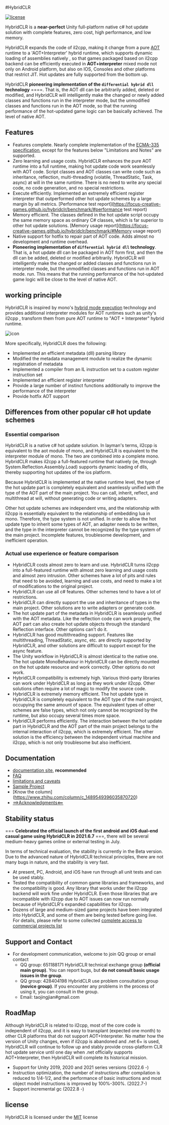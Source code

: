 #HybridCLR

[![license](http://img.shields.io/badge/license-MIT-blue.svg)](https://github.com/focus-creative-games/hybridclr/blob/main/LICENSE)

HybridCLR is a **near-perfect** Unity full-platform native c# hot update solution with complete features, zero cost, high performance, and low memory.

HybridCLR expands the code of il2cpp, making it change from a pure [AOT](https://en.wikipedia.org/wiki/Ahead-of-time_compilation) runtime to a 'AOT+Interpreter' hybrid runtime, which supports dynamic loading of assemblies natively , so that games packaged based on il2cpp backend can be efficiently executed in **AOT+interpreter** mixed mode not only on Android platform, but also on IOS, Consoles and other platforms that restrict JIT. Hot updates are fully supported from the bottom up.

HybridCLR **pioneering implementation of the `differential hybrid dll` technology** ====. That is, the AOT dll can be arbitrarily added, deleted or modified, and HybridCLR will intelligently make the changed or newly added classes and functions run in the interpreter mode, but the unmodified classes and functions run in the AOT mode, so that the running performance of the hot-updated game logic can be basically achieved. The level of native AOT.

## Features

- Features complete. Nearly complete implementation of the [ECMA-335 specification](https://www.ecma-international.org/publications-and-standards/standards/ecma-335/), except for the features below "Limitations and Notes" are supported.
- Zero learning and usage costs. HybridCLR enhances the pure AOT runtime into a full runtime, making hot update code work seamlessly with AOT code. Script classes and AOT classes can write code such as inheritance, reflection, multi-threading (volatile, ThreadStatic, Task, async) at will in the same runtime. There is no need to write any special code, no code generation, and no special restrictions.
- Execute efficiently. Implemented an extremely efficient register interpreter that outperformed other hot update schemes by a large margin by all metrics. [Performance test report](https://focus-creative-games.github.io/hybridclr/benchmark/#performance test report)
- Memory efficient. The classes defined in the hot update script occupy the same memory space as ordinary C# classes, which is far superior to other hot update solutions. [Memory usage report](https://focus-creative-games.github.io/hybridclr/benchmark/#Memory usage report)
- Native support for hotfix to repair part of AOT code. Adds almost no development and runtime overhead.
- **Pioneering implementation of `differential hybrid dll` technology**. That is, a hot update dll can be packaged in AOT form first, and then the dll can be added, deleted or modified arbitrarily. HybridCLR will intelligently make the changed or added classes and functions run in interpreter mode, but the unmodified classes and functions run in AOT mode. run. This means that the running performance of the hot-updated game logic will be close to the level of native AOT.

## working principle

HybridCLR is inspired by mono's [hybrid mode execution](https://developpaper.com/new-net-interpreter-mono-has-arrived/) technology and provides additional interpreter modules for AOT runtimes such as unity's il2cpp , transform them from pure AOT runtime to "AOT + Interpreter" hybrid runtime.

![icon](docs/images/architecture.png)

More specifically, HybridCLR does the following:

- Implemented an efficient metadata (dll) parsing library
- Modified the metadata management module to realize the dynamic registration of metadata
- Implemented a compiler from an IL instruction set to a custom register instruction set
- Implemented an efficient register interpreter
- Provide a large number of instinct functions additionally to improve the performance of the interpreter
- Provide hotfix AOT support

## Differences from other popular c# hot update schemes

### Essential comparison

HybridCLR is a native c# hot update solution. In layman's terms, il2cpp is equivalent to the aot module of mono, and HybridCLR is equivalent to the interpreter module of mono. The two are combined into a complete mono. HybridCLR makes il2cpp a full-featured runtime that natively (ie, through System.Reflection.Assembly.Load) supports dynamic loading of dlls, thereby supporting hot updates of the ios platform.

Because HybridCLR is implemented at the native runtime level, the type of the hot update part is completely equivalent and seamlessly unified with the type of the AOT part of the main project. You can call, inherit, reflect, and multithread at will, without generating code or writing adapters.

Other hot update schemes are independent vms, and the relationship with il2cpp is essentially equivalent to the relationship of embedding lua in mono. Therefore, the type system is not unified. In order to allow the hot update type to inherit some types of AOT, an adapter needs to be written, and the type in the interpreter cannot be recognized by the type system of the main project. Incomplete features, troublesome development, and inefficient operation.

### Actual use experience or feature comparison

- HybridCLR costs almost zero to learn and use. HybridCLR turns il2cpp into a full-featured runtime with almost zero learning and usage costs and almost zero intrusion. Other schemes have a lot of pits and rules that need to be avoided, learning and use costs, and need to make a lot of modifications to the original project.
- HybridCLR can use all c# features. Other schemes tend to have a lot of restrictions.
- HybridCLR can directly support the use and inheritance of types in the main project. Other solutions are to write adapters or generate code.
- The hot update part of the metadata in HybridCLR is seamlessly unified with the AOT metadata. Like the reflection code can work properly, the AOT part can also create hot update objects through the standard Reflection interface. Other options can't do it.
- HybridCLR has good multithreading support. Features like multithreading, ThreadStatic, async, etc. are directly supported by HybridCLR, and other solutions are difficult to support except for the async feature.
- The Unity workflow in HybridCLR is almost identical to the native one. The hot update MonoBehaviour in HybridCLR can be directly mounted on the hot update resource and work correctly. Other options do not work.
- HybridCLR compatibility is extremely high. Various third-party libraries can work under HybridCLR as long as they work under il2cpp. Other solutions often require a lot of magic to modify the source code.
- HybridCLR is extremely memory efficient. The hot update type in HybridCLR is completely equivalent to the AOT type of the main project, occupying the same amount of space. The equivalent types of other schemes are false types, which not only cannot be recognized by the runtime, but also occupy several times more space.
- HybridCLR performs efficiently. The interaction between the hot update part in HybridCLR and the AOT part of the main project belongs to the internal interaction of il2cpp, which is extremely efficient. The other solution is the efficiency between the independent virtual machine and il2cpp, which is not only troublesome but also inefficient.

## Documentation

- [documentation site](https://focus-creative-games.github.io/), **recommended**
- [FAQ](https://focus-creative-games.github.io/hybridclr/faq/)
- [limitations and caveats](https://focus-creative-games.github.io/hybridclr/performance/limit/)
- [Sample Project](https://github.com/focus-creative-games/hybridclr_trial)
- [Know the column] (https://www.zhihu.com/column/c_1489549396035870720)
- [==>Acknowledgments<==](https://focus-creative-games.github.io/hybridclr/donate/)

## Stability status

=== **Celebrated the official launch of the first android and iOS dual-end casual game using HybridCLR in 2021.6.7** ===, there will be several medium-heavy games online or external testing in July.

In terms of technical evaluation, the stability is currently in the Beta version. Due to the advanced nature of HybridCLR technical principles, there are not many bugs in nature, and the stability is very fast.

- At present, PC, Android, and iOS have run through all unit tests and can be used stably.
- Tested the compatibility of common game libraries and frameworks, and the compatibility is good. Any library that works under the il2cpp backend will work fine under HybridCLR. Even those libraries that are incompatible with il2cpp due to AOT issues can now run normally because of HybridCLR's expanded capabilities for il2cpp.
- Dozens of large and medium-sized game projects have been integrated into HybridCLR, and some of them are being tested before going live. For details, please refer to some collected [complete access to commercial projects list](https://focus-creative-games.github.io/hybridclr/ref_project/)

## Support and Contact

- For development communication, welcome to join QQ group or email contact
  - QQ group: 651188171 HybridCLR technical exchange group **(official main group)**. You can report bugs, but **do not consult basic usage issues in the group**.
  - QQ group: 428404198 HybridCLR use problem consultation group **(novice group)**. If you encounter any problems in the process of using it, you can consult in the group.
  - Email: taojingjian#gmail.com

## RoadMap

Although HybridCLR is related to il2cpp, most of the core code is independent of il2cpp, and it is easy to transplant (expected one month) to other CLR platforms that do not support AOT+Interpreter. No matter how the version of Unity changes, even if il2cpp is abandoned and .net 6+ is used, HybridCLR will continue to follow up and stably provide cross-platform CLR hot update service until one day when .net officially supports AOT+Interpreter, then HybridCLR will complete its historical mission.

- Support for Unity 2019, 2020 and 2021 series versions (2022.6 -)
- Instruction optimization, the number of instructions after compilation is reduced to 1/4-1/2, and the performance of basic instructions and most object model instructions is improved by 100%-300%. (2022.7-)
- Support incremental gc (2022.8 -)

## license

HybridCLR is licensed under the [MIT](https://github.com/focus-creative-games/hybridclr/blob/main/LICENSE) license